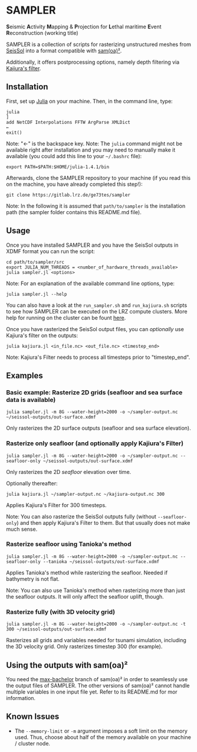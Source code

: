 # SAMPLER
**S**eismic **A**ctivity **M**apping & **P**rojection for **L**ethal maritime **E**vent **R**econstruction (working title)

SAMPLER is a collection of scripts for rasterizing unstructured meshes from [SeisSol][1] into a format compatible with [sam(oa)²][2].

Additionally, it offers postprocessing options, namely depth filtering via [Kajiura's filter][3].

## Installation
First, set up [Julia][4] on your machine.
Then, in the command line, type:

    julia
    ]
    add NetCDF Interpolations FFTW ArgParse XMLDict
    ←
    exit()

Note: "←" is the backspace key.
Note: The `julia` command might not be available right after installation and you may need to manually make it available (you could add this line to your `~/.bashrc` file):

    export PATH=$PATH:$HOME/julia-1.4.1/bin

Afterwards, clone the SAMPLER repository to your machine (if you read this on the machine, you have already completed this step!):

    git clone https://gitlab.lrz.de/ge73tes/sampler

Note: In the following it is assumed that `path/to/sampler` is the installation path (the sampler folder contains this README.md file). 

## Usage
Once you have installed SAMPLER and you have the SeisSol outputs in XDMF format you can run the script:

    cd path/to/sampler/src
    export JULIA_NUM_THREADS = <number_of_hardware_threads_available>
    julia sampler.jl <options>

Note: For an explanation of the available command line options, type:

    julia sampler.jl --help

You can also have a look at the `run_sampler.sh` and `run_kajiura.sh` scripts to see how SAMPLER can be executed on the LRZ compute clusters.
More help for running on the cluster can be fount [here][5].

Once you have rasterized the SeisSol output files, you can _optionally_ use Kajiura's filter on the outputs:

    julia kajiura.jl <in_file.nc> <out_file.nc> <timestep_end>

Note: Kajiura's Filter needs to process all timesteps prior to "timestep_end".

## Examples
### Basic example: Rasterize 2D grids (seafloor and sea surface data is available)

    julia sampler.jl -m 8G --water-height=2000 -o ~/sampler-output.nc ~/seissol-outputs/out-surface.xdmf

Only rasterizes the 2D surface outputs (seafloor and sea surface elevation).

### Rasterize only seafloor (and optionally apply Kajiura's Filter)

    julia sampler.jl -m 8G --water-height=2000 -o ~/sampler-output.nc --seafloor-only ~/seissol-outputs/out-surface.xdmf
    
Only rasterizes the 2D _seafloor_ elevation over time.

Optionally thereafter:
    
    julia kajiura.jl ~/sampler-output.nc ~/kajiura-output.nc 300

Applies Kajiura's Filter for 300 timesteps.

Note: You can also rasterize the SeisSol outputs fully (without `--seafloor-only`) and then apply Kajiura's Filter to them. But that usually does not make much sense.

### Rasterize seafloor using Tanioka's method

    julia sampler.jl -m 8G --water-height=2000 -o ~/sampler-output.nc --seafloor-only --tanioka ~/seissol-outputs/out-surface.xdmf

Applies Tanioka's method while rasterizing the seafloor. Needed if bathymetry is not flat.

Note: You can also use Tanioka's method when rasterizing more than just the seafloor outputs. 
It will only affect the seafloor uplift, though.

### Rasterize fully (with 3D velocity grid)

    julia sampler.jl -m 8G --water-height=2000 -o ~/sampler-output.nc -t 300 ~/seissol-outputs/out-surface.xdmf

Rasterizes all grids and variables needed for tsunami simulation, including the 3D velocity grid.
Only rasterizes timestep 300 (for example).

## Using the outputs with sam(oa)²
You need the [max-bachelor][6] branch of sam(oa)² in order to seamlessly use the output files of SAMPLER.
The other versions of sam(oa)² cannot handle multiple variables in one input file yet.
Refer to its README.md for mor information.

## Known Issues
* The `--memory-limit` or `-m` argument imposes a soft limit on the memory used. Thus, choose about half of the memory available on your machine / cluster node.


[1]: http://www.seissol.org/
[2]: https://gitlab.lrz.de/samoa/samoa
[3]: https://ci.nii.ac.jp/naid/120000866529/
[4]: https://julialang.org/downloads/
[5]: https://doku.lrz.de/display/PUBLIC/Running+serial+jobs+on+the+Linux-Cluster#RunningserialjobsontheLinuxCluster-Script-drivenSLURMjobs
[6]: https://gitlab.lrz.de/samoa/samoa/-/tree/max-bachelor